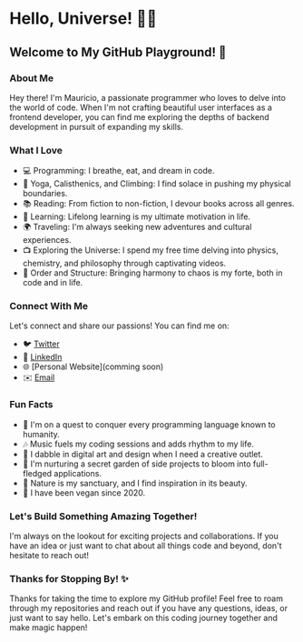 # Hello, Universe! 🙏🏼

## Welcome to My GitHub Playground! 🚀

### About Me

Hey there! I'm Mauricio, a passionate programmer who loves to delve into the world of code. When I'm not crafting beautiful user interfaces as a frontend developer, you can find me exploring the depths of backend development in pursuit of expanding my skills.

### What I Love

- 💻 Programming: I breathe, eat, and dream in code.
- 🧘 Yoga, Calisthenics, and Climbing: I find solace in pushing my physical boundaries.
- 📚 Reading: From fiction to non-fiction, I devour books across all genres.
- 🌱 Learning: Lifelong learning is my ultimate motivation in life.
- 🌍 Traveling: I'm always seeking new adventures and cultural experiences.
- 📺 Exploring the Universe: I spend my free time delving into physics, chemistry, and philosophy through captivating videos.
- 🧠 Order and Structure: Bringing harmony to chaos is my forte, both in code and in life.

### Connect With Me

Let's connect and share our passions! You can find me on:

- 🐦 [Twitter](https://twitter.com/mau_gar_ola)
- 💼 [LinkedIn](https://www.linkedin.com/in/mauriciogolagaray/)
- 🌐 [Personal Website](comming soon)
- ✉️ [Email](mailto:mau.gar.ola@hotmail.com)

### Fun Facts

- 🌟 I'm on a quest to conquer every programming language known to humanity.
- 🎶 Music fuels my coding sessions and adds rhythm to my life.
- 🎨 I dabble in digital art and design when I need a creative outlet.
- 🌷 I'm nurturing a secret garden of side projects to bloom into full-fledged applications.
- 🍁 Nature is my sanctuary, and I find inspiration in its beauty.
- 🌱 I have been vegan since 2020.

### Let's Build Something Amazing Together!

I'm always on the lookout for exciting projects and collaborations. If you have an idea or just want to chat about all things code and beyond, don't hesitate to reach out!

### Thanks for Stopping By! ✨

Thanks for taking the time to explore my GitHub profile! Feel free to roam through my repositories and reach out if you have any questions, ideas, or just want to say hello. Let's embark on this coding journey together and make magic happen!

